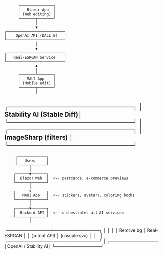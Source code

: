           ┌───────────────┐                             
          │   Blazor App  │
          │ (Web editing) │
          └───────┬───────┘
                  │
                  ▼
    ┌──────────────────────────┐
    │    OpenAI API (DALL·E)   │
    └──────────────────────────┘
                  │
                  ▼
    ┌──────────────────────────┐
    │   Real-ESRGAN Service    │
    └──────────────────────────┘
                  ▲
                  │
          ┌───────┴───────┐
          │   MAUI App    │
          │ (Mobile edit) │
          └───────┬───────┘
                  │
   ┌───────────────────────────┐
   │ Stability AI (Stable Diff)│
   └───────────────────────────┘
                  │
   ┌───────────────────────────┐
   │    ImageSharp (filters)   │
   └───────────────────────────┘
---------------------------------------
         ┌─────────────┐
         │   Users     │
         └─────┬───────┘
               │
        ┌──────▼───────┐
        │  Blazor Web  │  <-- postcards, e-commerce previews
        └──────┬───────┘
               │
        ┌──────▼───────┐
        │   MAUI App   │  <-- stickers, avatars, coloring books
        └──────┬───────┘
               │
        ┌──────▼───────┐
        │  Backend API │  <-- orchestrates all AI services
        └──────┬───────┘
               │
┌──────────────┼───────────────┐
│              │               │
│   Remove.bg  │  Real-ESRGAN  │
│ (cutout API) │ (upscale svc) │
│              │               │
└──────────────┴───────────────┘
        │
        ┌───────────────┐
        │OpenAI / Stability AI│
        └───────────────┘

